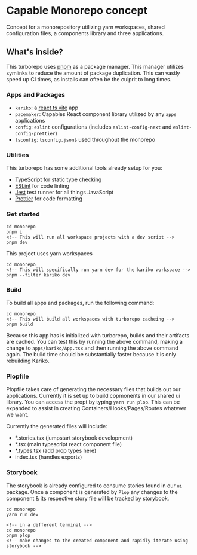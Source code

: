 # Capable Monorepo concept

Concept for a monorepository utilizing yarn workspaces, shared configuration files, a components library and three applications.

## What's inside?

This turborepo uses [pnpm](https://pnpm.io/) as a package manager. This manager utilizes symlinks to reduce the amount of package duplication. This can vastly speed up CI times, as installs can often be the culprit to long times.

### Apps and Packages

- `kariko`: a [react ts vite](https://vitejs.dev/) app
- `pacemaker`: Capables React component library utilized by any `apps` applications
- `config`: `eslint` configurations (includes `eslint-config-next` and `eslint-config-prettier`)
- `tsconfig`: `tsconfig.json`s used throughout the monorepo

### Utilities

This turborepo has some additional tools already setup for you:

- [TypeScript](https://www.typescriptlang.org/) for static type checking
- [ESLint](https://eslint.org/) for code linting
- [Jest](https://jestjs.io) test runner for all things JavaScript
- [Prettier](https://prettier.io) for code formatting

### Get started

```
cd monorepo
pnpm i
<!-- This will run all workspace projects with a dev script -->
pnpm dev
```

This project uses yarn workspaces

```
cd monorepo
<!-- This will specifically run yarn dev for the kariko workspace -->
pnpm --filter kariko dev
```

### Build

To build all apps and packages, run the following command:

```
cd monorepo
<!-- This will build all workspaces with turborepo cacheing -->
pnpm build
```

Because this app has is initialized with turborepo, builds and their artifacts are cached. You can test this by running the above command, making a change to `apps/kariko/App.tsx` and then running the above command again. The build time should be substantially faster because it is only rebuilding Kariko.

### Plopfile

Plopfile takes care of generating the necessary files that builds out our applications. Currently it is set up to build copmonents in our shared ui library. You can access the propt by typing `yarn run plop`. This can be expanded to assist in creating Containers/Hooks/Pages/Routes whatever we want.

Currently the generated files will include:

- \*.stories.tsx (jumpstart storybook development)
- \*.tsx (main typescript react component file)
- \*.types.tsx (add prop types here)
- index.tsx (handles exports)

### Storybook

The storybook is already configured to consume stories found in our `ui` package. Once a component is generated by `Plop` any changes to the component & its respective story file will be tracked by storybook.

```
cd monorepo
yarn run dev

<!-- in a different terminal -->
cd monorepo
pnpm plop
<!-- make changes to the created component and rapidly iterate using storybook -->
```
